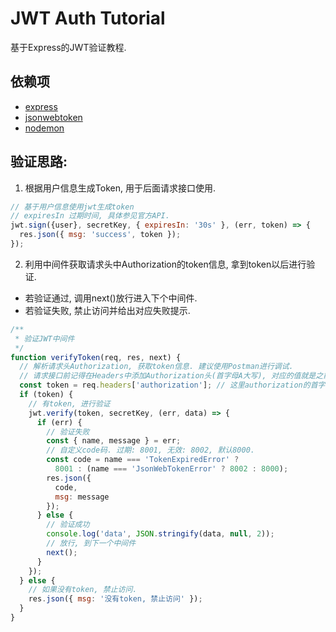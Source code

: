 # JWT Auth Tutorial
基于Express的JWT验证教程.

## 依赖项
- [express](https://www.npmjs.com/package/express)
- [jsonwebtoken](https://www.npmjs.com/package/jsonwebtoken)
- [nodemon](https://www.npmjs.com/package/nodemon)

## 验证思路:

1. 根据用户信息生成Token, 用于后面请求接口使用.
```js
// 基于用户信息使用jwt生成token
// expiresIn 过期时间, 具体参见官方API.
jwt.sign({user}, secretKey, { expiresIn: '30s' }, (err, token) => {
  res.json({ msg: 'success', token });
});
```

2. 利用中间件获取请求头中Authorization的token信息, 拿到token以后进行验证. 
- 若验证通过, 调用next()放行进入下个中间件.
- 若验证失败, 禁止访问并给出对应失败提示.
```js
/**
 * 验证JWT中间件
 */
function verifyToken(req, res, next) {
  // 解析请求头Authorization, 获取token信息. 建议使用Postman进行调试.
  // 请求接口前记得在Headers中添加Authorization头(首字母A大写), 对应的值就是之前登录生成的token
  const token = req.headers['authorization']; // 这里authorization的首字母A一定要小写!!!
  if (token) {
    // 有token, 进行验证
    jwt.verify(token, secretKey, (err, data) => {
      if (err) {
        // 验证失败
        const { name, message } = err;
        // 自定义code码. 过期: 8001, 无效: 8002, 默认8000.
        const code = name === 'TokenExpiredError' ? 
          8001 : (name === 'JsonWebTokenError' ? 8002 : 8000);
        res.json({
          code,
          msg: message 
        });
      } else {
        // 验证成功
        console.log('data', JSON.stringify(data, null, 2));
        // 放行, 到下一个中间件
        next(); 
      }
    });
  } else {
    // 如果没有token, 禁止访问.
    res.json({ msg: '没有token, 禁止访问' });
  }
}
```

   

